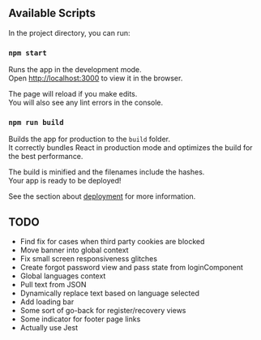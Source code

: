 
## Available Scripts

In the project directory, you can run:

### `npm start`

Runs the app in the development mode.\
Open [http://localhost:3000](http://localhost:3000) to view it in the browser.

The page will reload if you make edits.\
You will also see any lint errors in the console.

### `npm run build`

Builds the app for production to the `build` folder.\
It correctly bundles React in production mode and optimizes the build for the best performance.

The build is minified and the filenames include the hashes.\
Your app is ready to be deployed!

See the section about [deployment](https://facebook.github.io/create-react-app/docs/deployment) for more information.

## TODO

* Find fix for cases when third party cookies are blocked
* Move banner into global context
* Fix small screen responsiveness glitches
* Create forgot password view and pass state from loginComponent
* Global languages context
* Pull text from JSON
* Dynamically replace text based on language selected
* Add loading bar
* Some sort of go-back for register/recovery views
* Some indicator for footer page links
* Actually use Jest
